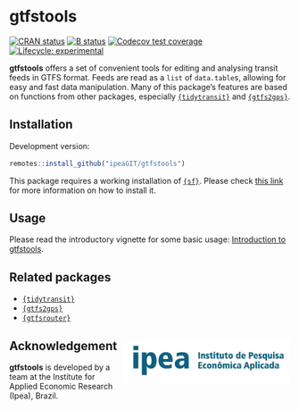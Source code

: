 
# gtfstools

[![CRAN
status](https://www.r-pkg.org/badges/version/gtfstools)](https://CRAN.R-project.org/package=gtfstools)
[![B
status](https://github.com/ipeaGIT/gtfstools/workflows/R-CMD-check/badge.svg)](https://github.com/ipeaGIT/gtfstools/actions?query=workflow%3AR-CMD-check)
[![Codecov test
coverage](https://codecov.io/gh/ipeaGIT/gtfstools/branch/master/graph/badge.svg)](https://codecov.io/gh/ipeaGIT/gtfstools?branch=master)
[![Lifecycle:
experimental](https://img.shields.io/badge/lifecycle-experimental-orange.svg)](https://lifecycle.r-lib.org/articles/stages.html)

**gtfstools** offers a set of convenient tools for editing and analysing
transit feeds in GTFS format. Feeds are read as a `list` of
`data.table`s, allowing for easy and fast data manipulation. Many of
this package’s features are based on functions from other packages,
especially [`{tidytransit}`](https://github.com/r-transit/tidytransit)
and [`{gtfs2gps}`](https://github.com/ipeaGIT/gtfs2gps).

## Installation

Development version:

``` r
remotes::install_github("ipeaGIT/gtfstools")
```

This package requires a working installation of
[`{sf}`](https://github.com/r-spatial/sf). Please check [this
link](https://github.com/r-spatial/sf#installing) for more information
on how to install it.

## Usage

Please read the introductory vignette for some basic usage:
[Introduction to
gtfstools](https://ipeagit.github.io/gtfstools/articles/gtfstools.html).

## Related packages

-   [`{tidytransit}`](https://github.com/r-transit/tidytransit)
-   [`{gtfs2gps}`](https://github.com/ipeaGIT/gtfs2gps)
-   [`{gtfsrouter}`](https://github.com/ATFutures/gtfs-router)

## Acknowledgement <a href="https://www.ipea.gov.br"><img align="right" src="man/figures/ipea_logo.png" alt="IPEA" width="300" /></a>

**gtfstools** is developed by a team at the Institute for Applied
Economic Research (Ipea), Brazil.
